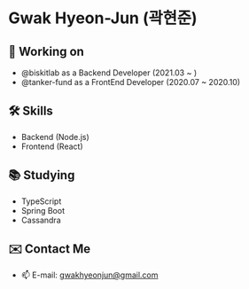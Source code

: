 # Gwak Hyeon-Jun (곽현준)

## 🔭 Working on
- @biskitlab as a Backend Developer (2021.03 ~ )
- @tanker-fund as a FrontEnd Developer (2020.07 ~ 2020.10)

## 🛠 Skills

- Backend (Node.js)
- Frontend (React)

## 📚 Studying

- TypeScript
- Spring Boot
- Cassandra

## ✉️ Contact Me

- 📫 E-mail: gwakhyeonjun@gmail.com
